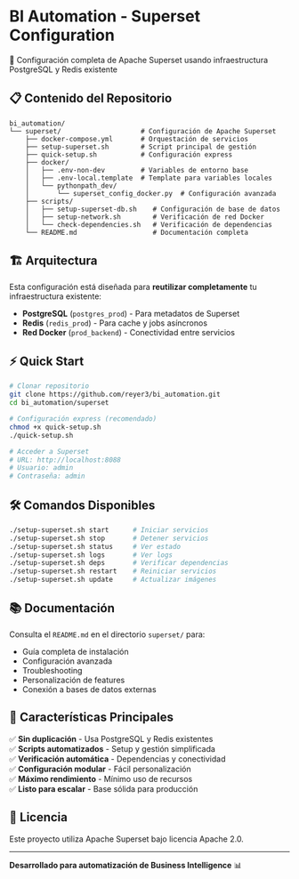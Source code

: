 # BI Automation - Superset Configuration

🚀 Configuración completa de Apache Superset usando infraestructura PostgreSQL y Redis existente

## 📋 Contenido del Repositorio

```
bi_automation/
└── superset/                    # Configuración de Apache Superset
    ├── docker-compose.yml       # Orquestación de servicios
    ├── setup-superset.sh        # Script principal de gestión
    ├── quick-setup.sh           # Configuración express
    ├── docker/
    │   ├── .env-non-dev         # Variables de entorno base
    │   ├── .env-local.template  # Template para variables locales
    │   └── pythonpath_dev/
    │       └── superset_config_docker.py  # Configuración avanzada
    ├── scripts/
    │   ├── setup-superset-db.sh    # Configuración de base de datos
    │   ├── setup-network.sh        # Verificación de red Docker
    │   └── check-dependencies.sh   # Verificación de dependencias
    └── README.md                   # Documentación completa
```

## 🏗️ Arquitectura

Esta configuración está diseñada para **reutilizar completamente** tu infraestructura existente:

- **PostgreSQL** (`postgres_prod`) - Para metadatos de Superset
- **Redis** (`redis_prod`) - Para cache y jobs asíncronos
- **Red Docker** (`prod_backend`) - Conectividad entre servicios

## ⚡ Quick Start

```bash
# Clonar repositorio
git clone https://github.com/reyer3/bi_automation.git
cd bi_automation/superset

# Configuración express (recomendado)
chmod +x quick-setup.sh
./quick-setup.sh

# Acceder a Superset
# URL: http://localhost:8088
# Usuario: admin
# Contraseña: admin
```

## 🛠️ Comandos Disponibles

```bash
./setup-superset.sh start      # Iniciar servicios
./setup-superset.sh stop       # Detener servicios
./setup-superset.sh status     # Ver estado
./setup-superset.sh logs       # Ver logs
./setup-superset.sh deps       # Verificar dependencias
./setup-superset.sh restart    # Reiniciar servicios
./setup-superset.sh update     # Actualizar imágenes
```

## 📚 Documentación

Consulta el `README.md` en el directorio `superset/` para:

- Guía completa de instalación
- Configuración avanzada
- Troubleshooting
- Personalización de features
- Conexión a bases de datos externas

## 🎯 Características Principales

✅ **Sin duplicación** - Usa PostgreSQL y Redis existentes  
✅ **Scripts automatizados** - Setup y gestión simplificada  
✅ **Verificación automática** - Dependencias y conectividad  
✅ **Configuración modular** - Fácil personalización  
✅ **Máximo rendimiento** - Mínimo uso de recursos  
✅ **Listo para escalar** - Base sólida para producción  

## 📄 Licencia

Este proyecto utiliza Apache Superset bajo licencia Apache 2.0.

---

**Desarrollado para automatización de Business Intelligence** 📊